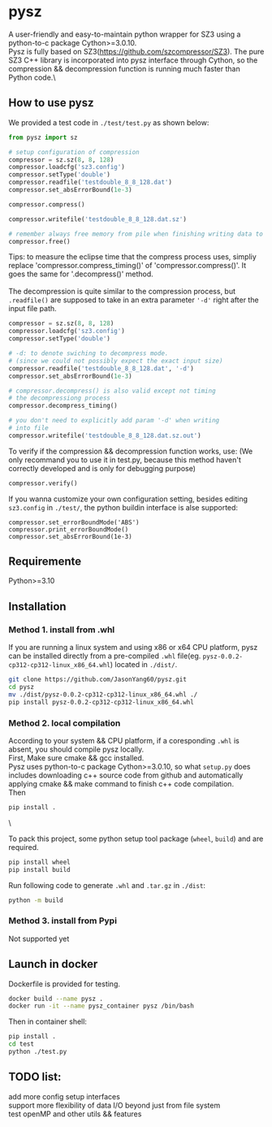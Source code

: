 # pysz
A user-friendly and easy-to-maintain python wrapper for SZ3 using a python-to-c package Cython>=3.0.10.\
Pysz is fully based on SZ3(https://github.com/szcompressor/SZ3). The pure SZ3 C++ library is incorporated into pysz interface through Cython, so the compression && decompression function is running much faster than Python code.\


## How to use pysz
We provided a test code in `./test/test.py` as shown below:
```python
from pysz import sz

# setup configuration of compression
compressor = sz.sz(8, 8, 128)
compressor.loadcfg('sz3.config')
compressor.setType('double')
compressor.readfile('testdouble_8_8_128.dat')
compressor.set_absErrorBound(1e-3)

compressor.compress()

compressor.writefile('testdouble_8_8_128.dat.sz')

# remember always free memory from pile when finishing writing data to file
compressor.free()
```
Tips: to measure the eclipse time that the compress process uses, simpliy replace 'compressor.compress_timing()' of 'compressor.compress()'. It goes the same for '.decompress()' method.\
\
The decompression is quite similar to the compression process,
but `.readfile()` are supposed to take in an extra parameter `'-d'` right after the input file path.
```python
compressor = sz.sz(8, 8, 128)
compressor.loadcfg('sz3.config')
compressor.setType('double')

# -d: to denote swiching to decompress mode.
# (since we could not possibly expect the exact input size)
compressor.readfile('testdouble_8_8_128.dat', '-d')
compressor.set_absErrorBound(1e-3)

# compressor.decompress() is also valid except not timing 
# the decompressiong process
compressor.decompress_timing()

# you don't need to explicitly add param '-d' when writing
# into file
compressor.writefile('testdouble_8_8_128.dat.sz.out')
```

To verify if the compression && decompression function works,
use: (We only recommand you to use it in test.py, because this method haven't correctly developed and is only for debugging purpose)
```python
compressor.verify()
```
If you wanna customize your own configuration setting, besides
editing `sz3.config` in `./test/`, the python buildin interface is alse supported:
```
compressor.set_errorBoundMode('ABS')
compressor.print_errorBoundMode()
compressor.set_absErrorBound(1e-3)
```
## Requiremente
Python>=3.10

## Installation

### Method 1. install from .whl
If you are running a linux system and using x86 or x64 CPU platform, pysz can be installed directly from a pre-compiled `.whl` file(eg. `pysz-0.0.2-cp312-cp312-linux_x86_64.whl`) located in `./dist/`. 
```bash
git clone https://github.com/JasonYang60/pysz.git
cd pysz
mv ./dist/pysz-0.0.2-cp312-cp312-linux_x86_64.whl ./
pip install pysz-0.0.2-cp312-cp312-linux_x86_64.whl
```
### Method 2. local compilation
According to your system && CPU platform, if a coresponding `.whl` is absent, you should compile pysz locally.\
First, Make sure cmake && gcc installed.\
Pysz uses python-to-c package Cython>=3.0.10, so what `setup.py` does includes downloading c++ source code from github and automatically applying cmake && make command to finish c++ code compilation.\
Then
```bash
pip install .
```
\

To pack this project, some python setup tool package (`wheel`, `build`) and are required.
```bash
pip install wheel
pip install build
```
Run following code to generate `.whl` and `.tar.gz` in `./dist`:
```bash
python -m build
```
### Method 3. install from Pypi
Not supported yet

## Launch in docker

Dockerfile is provided for testing. 
```bash
docker build --name pysz .
docker run -it --name pysz_container pysz /bin/bash
```
Then in container shell:
```bash
pip install .
cd test
python ./test.py
```

## TODO list:
add more config setup interfaces\
support more flexibility of data I/O beyond just from file system\
test openMP and other utils && features 
